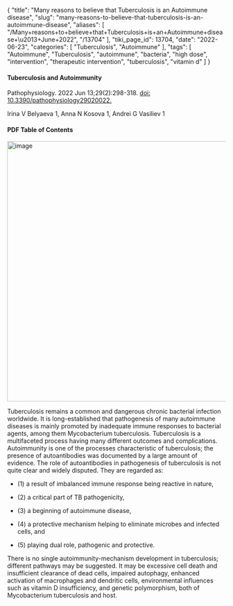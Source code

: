 {
    "title": "Many reasons to believe that Tuberculosis is an Autoimmune disease",
    "slug": "many-reasons-to-believe-that-tuberculosis-is-an-autoimmune-disease",
    "aliases": [
        "/Many+reasons+to+believe+that+Tuberculosis+is+an+Autoimmune+disease+\u2013+June+2022",
        "/13704"
    ],
    "tiki_page_id": 13704,
    "date": "2022-06-23",
    "categories": [
        "Tuberculosis",
        "Autoimmune"
    ],
    "tags": [
        "Autoimmune",
        "Tuberculosis",
        "autoimmune",
        "bacteria",
        "high dose",
        "intervention",
        "therapeutic intervention",
        "tuberculosis",
        "vitamin d"
    ]
}


#### Tuberculosis and Autoimmunity

Pathophysiology. 2022 Jun 13;29(2):298-318. [doi: 10.3390/pathophysiology29020022.](https://doi.org/10.3390/pathophysiology29020022.)

Irina V Belyaeva 1, Anna N Kosova 1, Andrei G Vasiliev 1

#### PDF Table of Contents

<img src="https://d1bk1kqxc0sym.cloudfront.net/attachments/pdf/dutch.pdf" alt="image" width="600">

Tuberculosis remains a common and dangerous chronic bacterial infection worldwide. It is long-established that pathogenesis of many autoimmune diseases is mainly promoted by inadequate immune responses to bacterial agents, among them Mycobacterium tuberculosis. Tuberculosis is a multifaceted process having many different outcomes and complications. Autoimmunity is one of the processes characteristic of tuberculosis; the presence of autoantibodies was documented by a large amount of evidence. The role of autoantibodies in pathogenesis of tuberculosis is not quite clear and widely disputed. They are regarded as: 

* (1) a result of imbalanced immune response being reactive in nature, 

* (2) a critical part of TB pathogenicity, 

* (3) a beginning of autoimmune disease, 

* (4) a protective mechanism helping to eliminate microbes and infected cells, and 

* (5) playing dual role, pathogenic and protective. 

There is no single autoimmunity-mechanism development in tuberculosis; different pathways may be suggested. It may be excessive cell death and insufficient clearance of dead cells, impaired autophagy, enhanced activation of macrophages and dendritic cells, environmental influences such as vitamin D insufficiency, and genetic polymorphism, both of Mycobacterium tuberculosis and host.